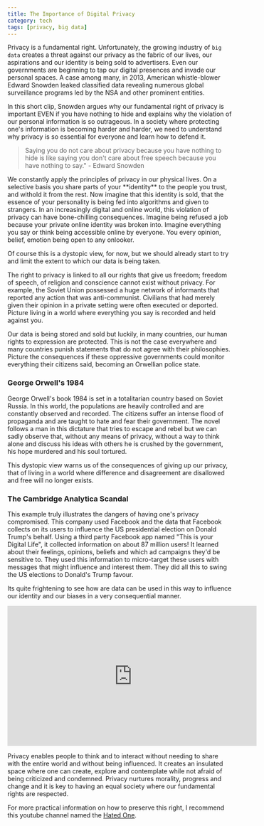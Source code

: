 ```yaml
---
title: The Importance of Digital Privacy
category: tech
tags: [privacy, big data]
---
```


<p>Privacy is a fundamental right. Unfortunately, the growing industry of <code>big data</code> creates a threat against our privacy as the fabric of our lives, our aspirations and our identity is being sold to advertisers. Even our governments are beginning to tap our digital presences and invade our personal spaces. A case among many, in 2013, American whistle-blower Edward Snowden leaked classified data revealing numerous global surveillance programs led by the NSA and other prominent entities.</p>
<!-- /wp:paragraph -->


<!-- wp:paragraph -->
<p>In this short clip, Snowden argues why our fundamental right of privacy is important EVEN if you have nothing to hide and explains why the violation of our personal information is so outrageous. In a society where protecting one's information is becoming harder and harder, we need to understand why privacy is so essential for everyone and learn how to defend it.</p>
<!-- /wp:paragraph -->

> Saying you do not care about privacy because you have nothing to hide is like saying you don't care about free speech because you have nothing to say." - Edward Snowden

<!-- wp:paragraph -->
<p>We constantly apply the principles of privacy in our physical lives. On a selective basis you share parts of your **identity** to the people you trust, and withold it from the rest. Now imagine that this identity is sold, that the essence of your personality is being fed into algorithms and given to strangers. In an increasingly digital and online world, this violation of privacy can have bone-chilling consequences. Imagine being refused a job because your private online identity was broken into. Imagine everything you say or think being accessible online by everyone. You every opinion, belief, emotion being open to any onlooker.</p>

Of course this is a dystopic view, for now, but we should already start to try and limit the extent to which our data is being taken.
<!-- /wp:paragraph -->

<!-- wp:paragraph -->
<p>The right to privacy is linked to all our rights that give us freedom; freedom of speech, of religion and conscience cannot exist without privacy. For example, the Soviet Union possessed a huge network of informants that reported any action that was anti-communist. Civilians that had merely given their opinion in a private setting were often executed or deported. Picture living in a world where everything you say is recorded and held against you.</p>
<!-- /wp:paragraph -->

<!-- wp:paragraph -->
<p>Our data is being stored and sold but luckily, in many countries, our human rights to expression are protected. This is not the case everywhere and many countries punish statements that do not agree with their philosophies. Picture the consequences if these oppressive governments could monitor everything their citizens said, becoming an Orwellian police state.
<!-- /wp:paragraph -->

<!-- wp:heading {"level":3} -->
<h3>George Orwell's 1984</h3>
<!-- /wp:heading -->

<!-- wp:paragraph -->
<p>George Orwell's book 1984 is set in a totalitarian country based on Soviet Russia. In this world, the populations are heavily controlled and are constantly observed and recorded. The citizens suffer an intense flood of propaganda and are taught to hate and fear their government. The novel follows a man in this dictature that tries to escape and rebel but we can sadly observe that, without any means of privacy, without a way to think alone and discuss his ideas with others he is crushed by the government, his hope murdered and his soul tortured.</p>

<p>This dystopic view warns us of the consequences of giving up our privacy, that of living in a world where difference and disagreement are disallowed and free will no longer exists.</p> 
<!-- wp:heading {"level":3} -->
<h3>The Cambridge Analytica Scandal</h3>
<!-- /wp:heading -->

<!-- wp:paragraph -->
<p>This example truly illustrates the dangers of having one's privacy compromised. This company used Facebook and the data that Facebook collects on its users to influence the US presidential election on Donald Trump's behalf. Using a third party Facebook app named "This is your Digital Life", it collected information on about 87 million users! It learned about their feelings, opinions, beliefs and which ad campaigns they'd be sensitive to. They used this information to micro-target these users with messages that might influence and interest them. They did all this to swing the US elections to Donald's Trump favour.</p>

<p>
Its quite frightening to see how are data can be used in this way to influence our identity and our biases in a very consequential manner.</p>
<!-- /wp:paragraph -->

<center>
<iframe width="560" height="315" src="https://www.youtube.com/embed/sWDwh5UxWMs" frameborder="0" allow="accelerometer; autoplay; encrypted-media; gyroscope; picture-in-picture" allowfullscreen></iframe>
</center>
<!-- wp:paragraph -->
<p>Privacy enables people to think and to interact without needing to share with the entire world and without being influenced. It creates an insulated space where one can create, explore and contemplate while not afraid of being criticized and condemned. Privacy nurtures morality, progress and change and it is key to having an equal society where our fundamental rights are respected.</p>

For more practical information on how to preserve this right, I recommend this youtube channel named the [Hated One](https://www.youtube.com/channel/UCjr2bPAyPV7t35MvcgT3W8Q).
